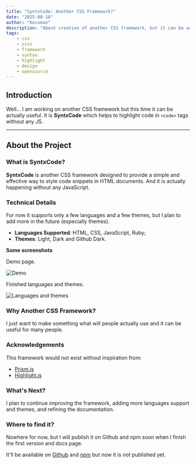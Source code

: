 ```yaml
---
title: "SyntxCode: Another CSS Framework?"
date: "2025-08-18"
author: "Kossman"
description: "About creation of another CSS framework, but it can be actually useful."
tags:
    - css
    - scss
    - framework
    - syntax
    - highlight
    - design
    - opensource
---
```


## Introduction

Well... I am working on another CSS framework but this time it can be actually useful. 
It is **SyntxCode** which helps to highlight code in `<code>` tags without any JS.

---

## About the Project

### What is SyntxCode?

**SyntxCode** is another CSS framework designed to provide a simple and effective way to style code snippets in HTML documents. 
And it is actually happening without any JavaScript.

### Technical Details
For now it supports only a few languages and a few themes, but I plan to add more in the future (especially themes).
- **Languages Supported**: HTML, CSS, JavaScript, Ruby;
- **Themes**: Light, Dark and Github Dark.

**Some screenshots**

Demo page.

![Demo](https://i.ibb.co/NgjvzT64/image-2025-08-18-190411528.png)

Finished languages and themes.

![Languages and themes](https://i.ibb.co/6c0DNRfk/image-2025-08-18-190434352.png)

### Why Another CSS Framework?
I just want to make something what will people actually use and it can be useful for many people.

### Acknowledgements
This framework would not exist without inspiration from:
- [Prism.js](https://prismjs.com)
- [Highlight.js](https://highlightjs.org)

### What's Next?
I plan to continue improving the framework, adding more languages support and themes, and refining the documentation.

### Where to find it?
Nowhere for now, but I will publish it on Github and npm soon when I finish the first version and docs page.

It'll be available on [Github](https://github.com/stkossman/syntxcode) and [npm](https://www.npmjs.com/package/syntxcode) but now it is not published yet.
